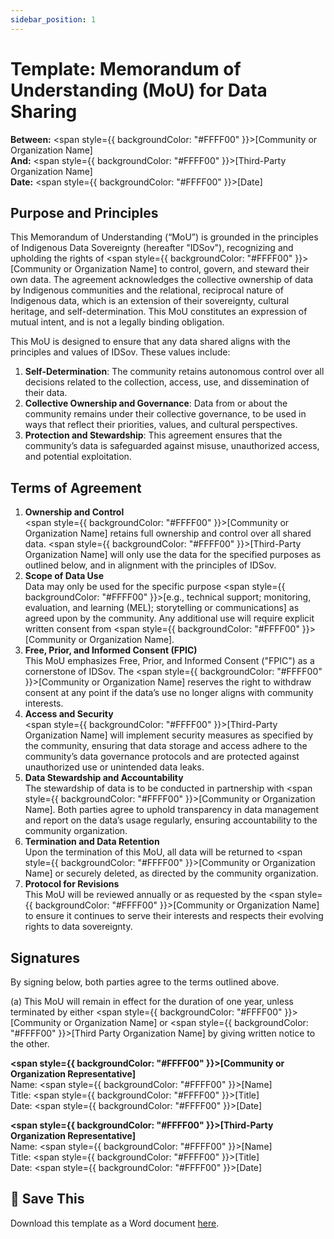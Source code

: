 ```yaml
---
sidebar_position: 1
---
```


# Template: Memorandum of Understanding (MoU) for Data Sharing

**Between:** <span style={{ backgroundColor: "#FFFF00" }}>[Community or Organization Name]</span>  
**And:** <span style={{ backgroundColor: "#FFFF00" }}>[Third-Party Organization Name]</span>  
**Date:** <span style={{ backgroundColor: "#FFFF00" }}>[Date]</span>

## **Purpose and Principles**

This Memorandum of Understanding (“MoU”) is grounded in the principles of Indigenous Data Sovereignty (hereafter "IDSov"), recognizing and upholding the rights of <span style={{ backgroundColor: "#FFFF00" }}>[Community or Organization Name]</span> to control, govern, and steward their own data. The agreement acknowledges the collective ownership of data by Indigenous communities and the relational, reciprocal nature of Indigenous data, which is an extension of their sovereignty, cultural heritage, and self-determination. This MoU constitutes an expression of mutual intent, and is not a legally binding obligation.

This MoU is designed to ensure that any data shared aligns with the principles and values of IDSov. These values include:

1. **Self-Determination**: The community retains autonomous control over all decisions related to the collection, access, use, and dissemination of their data.  
2. **Collective Ownership and Governance**: Data from or about the community remains under their collective governance, to be used in ways that reflect their priorities, values, and cultural perspectives.  
3. **Protection and Stewardship**: This agreement ensures that the community’s data is safeguarded against misuse, unauthorized access, and potential exploitation.

## **Terms of Agreement**

1. **Ownership and Control**  
   <span style={{ backgroundColor: "#FFFF00" }}>[Community or Organization Name]</span> retains full ownership and control over all shared data. <span style={{ backgroundColor: "#FFFF00" }}>[Third-Party Organization Name]</span> will only use the data for the specified purposes as outlined below, and in alignment with the principles of IDSov.  
2. **Scope of Data Use**  
   Data may only be used for the specific purpose <span style={{ backgroundColor: "#FFFF00" }}>[e.g., technical support; monitoring, evaluation, and learning (MEL); storytelling or communications]</span> as agreed upon by the community. Any additional use will require explicit written consent from <span style={{ backgroundColor: "#FFFF00" }}>[Community or Organization Name]</span>.  
3. **Free, Prior, and Informed Consent (FPIC)**  
   This MoU emphasizes Free, Prior, and Informed Consent ("FPIC") as a cornerstone of IDSov. The <span style={{ backgroundColor: "#FFFF00" }}>[Community or Organization Name]</span> reserves the right to withdraw consent at any point if the data’s use no longer aligns with community interests.  
4. **Access and Security**  
   <span style={{ backgroundColor: "#FFFF00" }}>[Third-Party Organization Name]</span> will implement security measures as specified by the community, ensuring that data storage and access adhere to the community’s data governance protocols and are protected against unauthorized use or unintended data leaks.  
5. **Data Stewardship and Accountability**  
   The stewardship of data is to be conducted in partnership with <span style={{ backgroundColor: "#FFFF00" }}>[Community or Organization Name]</span>. Both parties agree to uphold transparency in data management and report on the data’s usage regularly, ensuring accountability to the community organization.  
6. **Termination and Data Retention**  
   Upon the termination of this MoU, all data will be returned to <span style={{ backgroundColor: "#FFFF00" }}>[Community or Organization Name]</span> or securely deleted, as directed by the community organization.  
7. **Protocol for Revisions**  
   This MoU will be reviewed annually or as requested by the <span style={{ backgroundColor: "#FFFF00" }}>[Community or Organization Name]</span> to ensure it continues to serve their interests and respects their evolving rights to data sovereignty.

## **Signatures**

By signing below, both parties agree to the terms outlined above.

(a) This MoU will remain in effect for the duration of one year, unless terminated by either <span style={{ backgroundColor: "#FFFF00" }}>[Community or Organization Name]</span> or <span style={{ backgroundColor: "#FFFF00" }}>[Third Party Organization Name]</span> by giving written notice to the other. 

**<span style={{ backgroundColor: "#FFFF00" }}>[Community or Organization Representative]</span>**  
Name: <span style={{ backgroundColor: "#FFFF00" }}>[Name]</span>  
Title: <span style={{ backgroundColor: "#FFFF00" }}>[Title]</span>  
Date: <span style={{ backgroundColor: "#FFFF00" }}>[Date]</span>

**<span style={{ backgroundColor: "#FFFF00" }}>[Third-Party Organization Representative]</span>**  
Name: <span style={{ backgroundColor: "#FFFF00" }}>[Name]</span>  
Title: <span style={{ backgroundColor: "#FFFF00" }}>[Title]</span>  
Date: <span style={{ backgroundColor: "#FFFF00" }}>[Date]</span>

## :floppy_disk: Save This

Download this template as a Word document [here](https://docs.google.com/document/d/1FlvqHbxl3i-rSwubc5kO20m5QFT7x1fLAsEgDA50i7w/edit?tab=t.0#heading=h.dgd7ets8dzya).